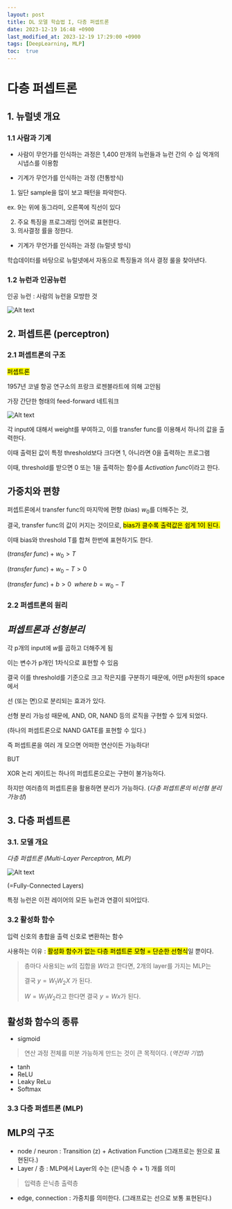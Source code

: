 ```yaml
---
layout: post
title: DL 모델 학습법 I, 다층 퍼셉트론
date: 2023-12-19 16:48 +0900
last_modified_at: 2023-12-19 17:29:00 +0900
tags: [DeepLearning, MLP]
toc:  true
---
```


# 다층 퍼셉트론

## 1. 뉴럴넷 개요

### 1.1 사람과 기계

* 사람이 무언가를 인식하는 과정은 1,400 만개의 뉴런들과 뉴런 간의 수 십 억개의 시냅스를 이용함

* 기계가 무언가를 인식하는 과정 (전통방식)

1. 일단 sample을 많이 보고 패턴을 파악한다.

ex. 9는 위에 동그라미, 오른쪽에 직선이 있다

2. 주요 특징을 프로그래밍 언어로 표현한다.
3. 의사결정 률을 정한다.

* 기계가 무언가를 인식하는 과정 (뉴럴넷 방식)

학습데이터를 바탕으로 뉴럴넷에서 자동으로 특징들과 의사 결정 룰을 찾아낸다.

### 1.2 뉴런과 인공뉴런

인공 뉴런 : 사람의 뉴런을 모방한 것

![Alt text](\..\img\artificialneuron.png)

## 2. 퍼셉트론 (perceptron)

### 2.1 퍼셉트론의 구조

<mark>퍼셉트론</mark>

1957년 코넬 항공 연구소의 프랑크 로젠블라트에 의해 고안됨

가장 간단한 형태의 feed-forward 네트워크

![Alt text](\..\img\DL2-1.png)

각 input에 대해서 weight를 부여하고, 이를 transfer func를 이용해서 하나의 값을 출력한다.

이때 출력된 값이 특정 threshold보다 크다면 1, 아니라면 0을 출력하는 프로그램

이때, threshold를 받으면 0 또는 1을 출력하는 함수를 *Activation func*이라고 한다.

**가중치와 편향**
---
퍼셉트론에서 transfer func의 마지막에 편향 (bias) $w_0$를 더해주는 것,

결국, transfer func의 값이 커지는 것이므로, <mark>bias가 클수록 출력값은 쉽게 1이 된다.</mark>

이때 bias와 threshold T를 합쳐 한번에 표현하기도 한다.

$(transfer \;func) + w_0 > T$

$(transfer \;func) + w_0 - T > 0$

$(transfer \;func) + b > 0 \;\; where\; b = w_0 - T$

### 2.2 퍼셉트론의 원리

*퍼셉트론과 선형분리*
---
각 p개의 input에 $w$를 곱하고 더해주게 됨

이는 변수가 p개인 1차식으로 표현할 수 있음

결국 이를 threshold를 기준으로 크고 작은지를 구분하기 때문에, 어떤 p차원의 space에서

선 (또는 면)으로 분리되는 효과가 있다.

선형 분리 가능성 때문에, AND, OR, NAND 등의 로직을 구현할 수 있게 되었다.

(하나의 퍼셉트론으로 NAND GATE를 표현할 수 있다.)

즉 퍼셉트론을 여러 개 모으면 어떠한 연산이든 가능하다!

BUT

XOR 논리 게이트는 하나의 퍼셉트론으로는 구현이 불가능하다.

하지만 여러층의 퍼셉트론을 활용하면 분리가 가능하다. (*다층 퍼셉트론의 비선형 분리 가능성*)

## 3. 다층 퍼셉트론

### 3.1. 모델 개요

*다층 퍼셉트론 (Multi-Layer Perceptron, MLP)*

![Alt text](\..\img\DL2-2.png)

(=Fully-Connected Layers)

특정 뉴런은 이전 레이어의 모든 뉴런과 연결이 되어있다.

### 3.2 활성화 함수

입력 신호의 총합을 출력 신호로 변환하는 함수

사용하는 이유 : <mark>활성화 함수가 없는 다층 퍼셉트론 모형 = 단순한 선형식</mark>일 뿐이다.

> 층마다 사용되는 $w$의 집합을 $W$라고 한다면, 2개의 layer를 가지는 MLP는
>
> 결국 $y=W_1 W_2 X$ 가 된다.
>
> $W = W_1 W_2$라고 한다면 결국 $y=Wx$가 된다.

활성화 함수의 종류
---
* sigmoid
> 연산 과정 전체를 미분 가능하게 만드는 것이 큰 목적이다. (*역전파 기법*)

* tanh
* ReLU
* Leaky ReLu
* Softmax



### 3.3 다층 퍼셉트론 (MLP)

MLP의 구조
---
* node / neuron : Transition (z) + Activation Function (그래프로는 원으로 표현된다.)
* Layer / 층 : MLP에서 Layer의 수는 (은닉층 수 + 1) 개를 의미
> 입력층
> 은닉층
> 출력층
* edge, connection : 가중치를 의미한다. (그래프로는 선으로 보통 표현된다.)